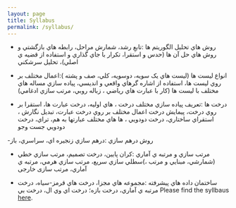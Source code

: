 ```yaml
---
layout: page
title: Syllabus
permalink: /syllabus/
---
```

-  روش هاي تحليل الگوريتم ها :تابعِ رشد، شمارش مراحل، رابطه هاي بازگشتي و روش هاي حل آن ها (حدس و استقرا، تکرار با جاي گذاري و استفاده از قضيه ي اصلي)، تحليل سرشکني

-  انواع ليست ها (ليست هاي يک سويه، دوسويه، کلي، صف و پشته  ):اعمال مختلف بر روي ليست ها، استفاده از اشاره گرهاي واقعي و انديسي، پياده
  سازي مساله هاي مختلف با ليست ها (کار با عبارت هاي رياضي ، زباله روبي، مرتب سازي ادغامي)

-  درخت ها :تعريف پياده سازي مختلف درخت ، هاي اوليه، درخت عبارت ها، استقرا بر روي درخت، پيمايش درخت اعمال مختلف بر روي درخت عبارت، تبديل نگارش ، استقراي ساختاري، درخت دودويي ، ها هاي مختلف عبارتها به هم، تراي، درخت دودويي جست وجو

-روش درهم سازي :درهم سازي زنجيره اي، سراسري، باز

- مرتب سازي و مرتبه ي آماري :کران پايين، درخت تصميم، مرتب سازي خطي (شمارشي، مبنايي و مرتب ،)سطلي سازي سريع، مرتب سازي هرمي، مرتبه ي آماري، مرتب سازی خارجی

- ساختمان داده هاي پيشرفته :مجموعه هاي مجزا، درخت هاي قرمز-سياه، درخت مرتبه ي آماري، درخت بازه؛ درخت اي وي ال، درخت بي
Please find the syllbaus [here](/static_files/materials/Syllabus.pdf).